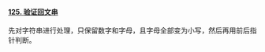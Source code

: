 #### [125. 验证回文串](https://leetcode-cn.com/problems/valid-palindrome/)

先对字符串进行处理，只保留数字和字母，且字母全部变为小写，然后再用前后指针判断。

